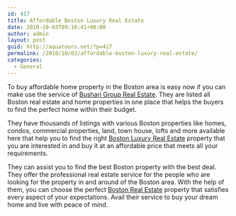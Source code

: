 ```yaml
---
id: 417
title: Affordable Boston Luxury Real Estate
date: 2010-10-03T09:16:41+00:00
author: admin
layout: post
guid: http://aquatours.net/?p=417
permalink: /2010/10/03/affordable-boston-luxury-real-estate/
categories:
  - General
---
```

To buy affordable home property in the Boston area is easy now if you can make use the service of [Bushari Group Real Estate](http://www.bushari.com/). They are listed all Boston real estate and home properties in one place that helps the buyers to find the perfect home within their budget.

They have thousands of listings with various Boston properties like homes, condos, commercial properties, land, town house, lofts and more available here that help you to find the right [Boston Luxury Real Estate](http://www.bushari.com/) property that you are interested in and buy it at an affordable price that meets all your requirements.

They can assist you to find the best Boston property with the best deal. They offer the professional real estate service for the people who are looking for the property in and around of the Boston area. With the help of them, you can choose the perfect [Boston Real Estate](http://www.bushari.com/) property that satisfies every aspect of your expectations. Avail their service to buy your dream home and live with peace of mind.